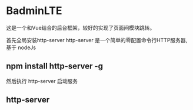 # BadminLTE

这是一个和Vue结合的后台框架，较好的实现了页面间模块跳转。

首先全局安装http-server
http-server 是一个简单的零配置命令行HTTP服务器, 基于 nodeJs
## npm install http-server -g

然后执行 http-server 启动服务

## http-server

